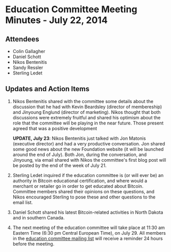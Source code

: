 # Education Committee Meeting Minutes - July 22, 2014

## Attendees

- Colin Gallagher
- Daniel Schott
- Nikos Bentenitis
- Sandy Ressler
- Sterling Ledet

## Updates and Action Items

1. Nikos Bentenitis shared with the committee some details about the discussion that he had with Kevin Beardsley (director of membereship) and Jinyoung Englund (director of marketing). Nikos thought that both discussions were extremely fruitful and shared his optimism about the role that the committee will be playing in the near future. Those present agreed that was a positive development

	**UPDATE, July 23**: Nikos Bentenitis just talked with Jon Matonis (executive director) and had a very productive conversation. Jon shared some good news about the new Foundation website (it will be launched around the end of July). Both Jon, during the conversation, and Jinyoung, via email shared with Nikos the committee's first blog post will be posted by the end of the week of July 21.

2. Sterling Ledet inquired if the education committee is (or will ever be) an authority in Bitcoin educational certification, and where would a merchant or retailer go in order to get educated about Bitcoin. Committee members shared their opinions on these questions, and Nikos encouraged Sterling to pose these and other questions to the email list.

3. Daniel Schott shared his latest Bitcoin-related activities in North Dakota and in southern Canada.

4. The next meeting of the education committee will take place at 11:30 am Eastern Time (6:30 pm Central European Time), on July 29. All members in the [education committee mailing list](https://groups.google.com/forum/#!forum/bitcoin-foundation-education-committee) will receive a reminder 24 hours before the meeting.

